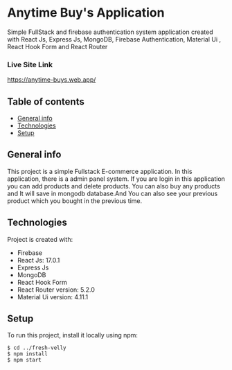 # Anytime Buy's Application
Simple FullStack and firebase authentication system application created with React Js, Express Js, MongoDB, Firebase Authentication, Material Ui , React Hook Form and React Router

### Live Site Link 
https://anytime-buys.web.app/

## Table of contents
* [General info](#general-info)
* [Technologies](#technologies)
* [Setup](#setup)

## General info
This project is a simple Fullstack E-commerce application. In this application, there is a admin panel system. If you are login in this application you can add products and delete products. You can also buy any products and It will save in mongodb database.And You can also see your previous product which you  bought in the previous time.     
	
## Technologies
Project is created with:
* Firebase
* React Js: 17.0.1
* Express Js
* MongoDB
* React Hook Form
* React Router version: 5.2.0
* Material Ui version: 4.11.1
	
## Setup
To run this project, install it locally using npm:

```
$ cd ../fresh-velly
$ npm install
$ npm start
```